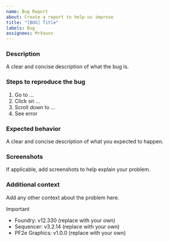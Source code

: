 ```yaml
---
name: Bug Report
about: Create a report to help us improve
title: "[BUG] Title"
labels: Bug
assignees: MrVauxs
---
```


### Description

A clear and concise description of what the bug is.

### Steps to reproduce the bug

1. Go to ...
2. Click on ...
3. Scroll down to ...
4. See error

### Expected behavior

A clear and concise description of what you expected to happen.

### Screenshots

If applicable, add screenshots to help explain your problem.

### Additional context

Add any other context about the problem here.

> [!IMPORTANT]
>
> - Foundry: v12.330 (replace with your own)
> - Sequencer: v3.2.14 (replace with your own)
> - PF2e Graphics: v1.0.0 (replace with your own)
